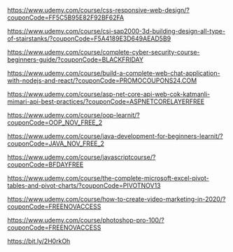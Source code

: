 https://www.udemy.com/course/css-responsive-web-design/?couponCode=FF5C5B95E82F92BF62FA
https://www.udemy.com/course/csi-sap2000-3d-building-design-all-type-of-stairstanks/?couponCode=F5A4189E3D649AEAD5B9
https://www.udemy.com/course/complete-cyber-security-course-beginners-guide/?couponCode=BLACKFRIDAY
https://www.udemy.com/course/build-a-complete-web-chat-application-with-nodejs-and-react/?couponCode=PROMOCOUPONS24.COM
https://www.udemy.com/course/asp-net-core-api-web-cok-katmanli-mimari-api-best-practices/?couponCode=ASPNETCORELAYERFREE
https://www.udemy.com/course/oop-learnit/?couponCode=OOP_NOV_FREE_2
https://www.udemy.com/course/java-development-for-beginners-learnit/?couponCode=JAVA_NOV_FREE_2
https://www.udemy.com/course/javascriptcourse/?couponCode=BFDAYFREE
https://www.udemy.com/course/the-complete-microsoft-excel-pivot-tables-and-pivot-charts/?couponCode=PIVOTNOV13
https://www.udemy.com/course/how-to-create-video-marketing-in-2020/?couponCode=FREENOVACCESS
https://www.udemy.com/course/photoshop-pro-100/?couponCode=FREENOVACCESS
https://bit.ly/2H0rkOh
